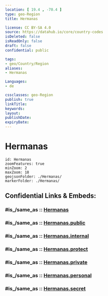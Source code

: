 ```yaml
---
location: [ 19.4 , -70.4 ] 
type: geo-Region
title: Hermanas

license: CC BY-SA 4.0
source: https://datahub.io/core/country-codes
isDeleted: false
isReadOnly: false
draft: false
confidential: public

tags:
- geo/Country/Region
aliases:
- Hermanas

Languages:
- de

cssclasses: geo-Region
publish: true
linkTitle: 
keywords: 
layout: 
publishDate: 
expiryDate: 
---
```


# Hermanas

```leaflet
id: Hermanas
zoomFeatures: true 
minZoom: 2 
maxZoom: 18
geojsonFolder: ./Hermanas/
markerFolder: ./Hermanas/
```


## Confidential Links & Embeds: 

### #is_/same_as :: [Hermanas](/_Standards/Earth/Continent/America~Caribbean/Dominican_Rep/provinces~Dominican_Rep/Hermanas.md) 

### #is_/same_as :: [Hermanas.public](/_public/Earth/Continent/America~Caribbean/Dominican_Rep/provinces~Dominican_Rep/Hermanas.public.md) 

### #is_/same_as :: [Hermanas.internal](/_internal/Earth/Continent/America~Caribbean/Dominican_Rep/provinces~Dominican_Rep/Hermanas.internal.md) 

### #is_/same_as :: [Hermanas.protect](/_protect/Earth/Continent/America~Caribbean/Dominican_Rep/provinces~Dominican_Rep/Hermanas.protect.md) 

### #is_/same_as :: [Hermanas.private](/_private/Earth/Continent/America~Caribbean/Dominican_Rep/provinces~Dominican_Rep/Hermanas.private.md) 

### #is_/same_as :: [Hermanas.personal](/_personal/Earth/Continent/America~Caribbean/Dominican_Rep/provinces~Dominican_Rep/Hermanas.personal.md) 

### #is_/same_as :: [Hermanas.secret](/_secret/Earth/Continent/America~Caribbean/Dominican_Rep/provinces~Dominican_Rep/Hermanas.secret.md)

